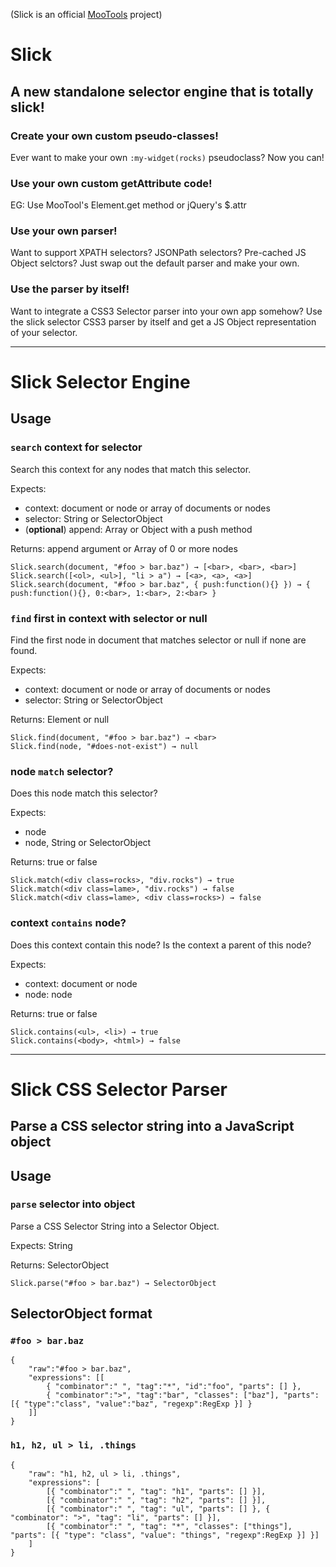 (Slick is an official [MooTools](http://mootools.net) project)

Slick
=====
A new standalone selector engine that is totally slick!
-------------------------------------------------------

### Create your own custom pseudo-classes!
Ever want to make your own `:my-widget(rocks)` pseudoclass? Now you can!

### Use your own custom getAttribute code!
EG: Use MooTool's Element.get method or jQuery's $.attr

### Use your own parser!
Want to support XPATH selectors? JSONPath selectors? Pre-cached JS Object selctors? Just swap out the default parser and make your own.

### Use the parser by itself!
Want to integrate a CSS3 Selector parser into your own app somehow? Use the slick selector CSS3 parser by itself and get a JS Object representation of your selector.

---

Slick Selector Engine
=====================

Usage
-----

### `search` context for selector
Search this context for any nodes that match this selector.

Expects: 
* context: document or node or array of documents or nodes
* selector: String or SelectorObject
* (**optional**) append: Array or Object with a push method

Returns: append argument or Array of 0 or more nodes

	Slick.search(document, "#foo > bar.baz") → [<bar>, <bar>, <bar>]
	Slick.search([<ol>, <ul>], "li > a") → [<a>, <a>, <a>]
	Slick.search(document, "#foo > bar.baz", { push:function(){} }) → { push:function(){}, 0:<bar>, 1:<bar>, 2:<bar> }


### `find` first in context with selector or null
Find the first node in document that matches selector or null if none are found.

Expects:
* context: document or node or array of documents or nodes
* selector: String or SelectorObject

Returns: Element or null

	Slick.find(document, "#foo > bar.baz") → <bar>
	Slick.find(node, "#does-not-exist") → null


### node `match` selector?
Does this node match this selector?

Expects:
* node
* node, String or SelectorObject

Returns: true or false

	Slick.match(<div class=rocks>, "div.rocks") → true
	Slick.match(<div class=lame>, "div.rocks") → false
	Slick.match(<div class=lame>, <div class=rocks>) → false


### context `contains` node?
Does this context contain this node? Is the context a parent of this node?

Expects:
* context: document or node
* node: node

Returns: true or false

	Slick.contains(<ul>, <li>) → true
	Slick.contains(<body>, <html>) → false


---


Slick CSS Selector Parser
=========================
Parse a CSS selector string into a JavaScript object
----------------------------------------------------

Usage
-----

### `parse` selector into object
Parse a CSS Selector String into a Selector Object.

Expects: String

Returns: SelectorObject

	Slick.parse("#foo > bar.baz") → SelectorObject


SelectorObject format
---------------------

### `#foo > bar.baz`

	{
		"raw":"#foo > bar.baz",
		"expressions": [[
			{ "combinator":" ", "tag":"*", "id":"foo", "parts": [] },
			{ "combinator":">", "tag":"bar", "classes": ["baz"], "parts": [{ "type":"class", "value":"baz", "regexp":RegExp }] }
		]]
	}

### `h1, h2, ul > li, .things`

	{
		"raw": "h1, h2, ul > li, .things",
		"expressions": [
			[{ "combinator":" ", "tag": "h1", "parts": [] }],
			[{ "combinator":" ", "tag": "h2", "parts": [] }],
			[{ "combinator":" ", "tag": "ul", "parts": [] }, { "combinator": ">", "tag": "li", "parts": [] }],
			[{ "combinator":" ", "tag": "*", "classes": ["things"], "parts": [{ "type": "class", "value": "things", "regexp":RegExp }] }]
		]
	}
